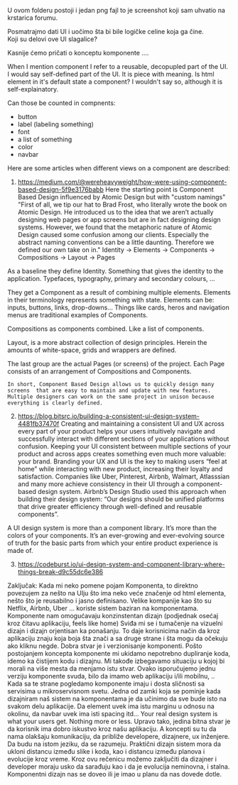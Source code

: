 U ovom folderu postoji i jedan png fajl to je screenshot koji sam uhvatio na krstarica forumu.  

Posmatrajmo dati UI i uočimo šta bi bile logičke celine koja ga čine.  
Koji su delovi ove UI slagalice?  


Kasnije ćemo pričati o konceptu komponente ....

When I mention component I refer to a reusable, decopupled part of the UI. 
I would say self-defined part of the UI. It is piece with meaning.
Is html element in it's default state a component? I wouldn't say so, although it is self-explainatory.

Can those be counted in compnents:
- button
- label (<label>labeling something</label>)
- font
- a list of something
- color
- navbar

Here are some articles when different views on a component are described:
1. https://medium.com/@wereheavyweight/how-were-using-component-based-design-5f9e3176babb
Here the starting point is Component Based Design influenced by Atomic Design but with "custom namings"
"First of all, we tip our hat to Brad Frost, who literally wrote the book on Atomic Design. 
He introduced us to the idea that we aren’t actually designing web pages or app screens but are in fact designing design systems.
However, we found that the metaphoric nature of Atomic Design caused some confusion among our clients. 
Especially the abstract naming conventions can be a little daunting. 
Therefore we defined our own take on in."
Identity -> Elements -> Components -> Compositions -> Layout -> Pages

As a baseline they define Identity. Something that gives the identity to the application.
Typefaces, typography, primary and secondary colours, ...

They get a Component as a result of combining multiple elements.
Elements in their terminology represents something with state. Elements can be: inputs, buttons, links, drop-downs...
Things like cards, heros and navigation menus are traditional examples of Components.

Compositions as components combined. Like a list of components.

Layout, is a more abstract collection of design principles. 
Herein the amounts of white-space, grids and wrappers are defined.

The last group are the actual Pages (or screens) of the project. 
Each Page consists of an arrangement of Compositions and Components.

``
In short, Component Based Design allows us to quickly design many screens 
that are easy to maintain and update with new features. 
Multiple designers can work on the same project in unison because everything is clearly defined.
``

2. https://blog.bitsrc.io/building-a-consistent-ui-design-system-4481fb37470f
Creating and maintaining a consistent UI and UX across every part of your product helps 
your users intuitively navigate and successfully interact with different sections of your applications without confusion.
Keeping your UI consistent between multiple sections of your product and across apps 
creates something even much more valuable: your brand. Branding your UX and UI 
is the key to making users “feel at home” while interacting with new product, 
increasing their loyalty and satisfaction.
Companies like Uber, Pinterest, Airbnb, Walmart, Atlasssian and many more achieve consistency 
in their UI through a component-based design system.
Airbnb’s Design Studio used this approach when building their design system: 
“Our designs should be unified platforms that drive greater efficiency through well-defined and reusable components”.

A UI design system is more than a component library. 
It’s more than the colors of your components. 
It’s an ever-growing and ever-evolving source of truth for the 
basic parts from which your entire product experience is made of.

3. https://codeburst.io/ui-design-system-and-component-library-where-things-break-d9c55dc6e386

Zaključak:
Kada mi neko pomene pojam Komponenta, to direktno povezujem za nešto na UIju što ima neko veće značenje od html elementa,
nešto što je reusabilno i jasno definisano. 
Velike kompanije kao što su Netflix, Airbnb, Uber ... koriste sistem baziran na komponentama. 
Komponente nam omogućavaju konzinstentan dizajn (podjednak osećaj kroz čitavu aplikaciju, feels like home)
Sviđa mi se i tumačenje na vizuelni dizajn i dizajn orjentisan ka ponašanju. To daje korisnicima način da kroz aplikaciju znaju koja boja šta znači
a sa druge strane i šta mogu da očekuju ako kliknu negde. 
Dobra stvar je i verzionisanje komponenti. Pošto postojanjem koncepta komponente mi ukidamo nepotrebno dupliranje koda, idemo ka čistijem kodu i dizajnu.
Mi takođe izbegavamo situaciju u kojoj bi morali na više mesta da menjamo istu stvar. Ovako isporučujemo jednu verziju komponente svuda,
bilo da imamo web aplikaciju i/ili mobilnu, .. Kada sa te strane pogledamo komponente imaju i dosta sličnosti sa servisima u mikroservisnom svetu.
Jedna od zamki koja se pominje kada dizajniram naš sistem na komponentama je da učinimo da sve bude isto na svakom delu aplikacije.
Da element uvek ima istu marginu u odnosu na okolinu, da navbar uvek ima isti spacing itd...
Your real design system is what your users get. Nothing more or less.
Upravo tako, jedina bitna stvar je da korisnik ima dobro iskustvo kroz našu aplikaciju. A koncepti su tu da nama olakšaju komunikaciju,
da približe developere, dizajnere, ux inženjere. Da budu na istom jeziku, da se razumeju. 
Praktični dizajn sistem mora da ukloni distancu između slike i koda, kao i distancu između planova i evolucije kroz vreme.
Kroz ovu rečenicu možemo zaključiti da dizajner i developer moraju usko da sarađuju kao i da je evolucija neminovna, i stalna.
Komponentni dizajn nas se doveo ili je imao u planu da nas dovede dotle.